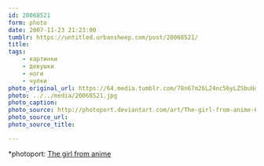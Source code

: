 ```yaml
---
id: 20068521
form: photo
date: 2007-11-23 21:23:00
tumblr: https://untitled.urbansheep.com/post/20068521/
title:
tags:
    - картинки
    - девушки
    - ноги
    - чулки
photo_original_url: https://64.media.tumblr.com/78n67m26L24nc56yLZSbuUqi_500.jpg
photo: ../../media/20068521.jpg
photo_caption:
photo_source: http://photoport.deviantart.com/art/The-girl-from-anime-69853460
photo_source_url:
photo_source_title:

---
```


<p>*photoport: <a href="http://photoport.deviantart.com/art/The-girl-from-anime-69853460">The girl from anime</a></p>
